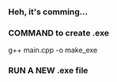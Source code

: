 ### Heh, it's comming...

### COMMAND to create .exe
g++ main.cpp -o make_exe

### RUN A NEW .exe file